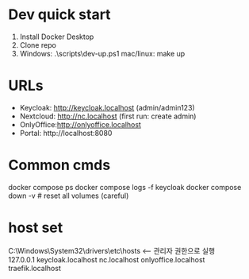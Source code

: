 # Dev quick start
1) Install Docker Desktop
2) Clone repo
3) Windows:   .\scripts\dev-up.ps1
   mac/linux: make up

# URLs
- Keycloak:  http://keycloak.localhost  (admin/admin123)
- Nextcloud: http://nc.localhost        (first run: create admin)
- OnlyOffice:http://onlyoffice.localhost
- Portal:    http://localhost:8080

# Common cmds
docker compose ps
docker compose logs -f keycloak
docker compose down -v  # reset all volumes (careful)

# host set
C:\Windows\System32\drivers\etc\hosts <-- 관리자 권한으로 실행 \
127.0.0.1 keycloak.localhost nc.localhost onlyoffice.localhost traefik.localhost
